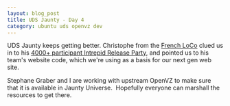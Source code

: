 ```yaml
--- 
layout: blog_post
title: UDS Jaunty - Day 4
category: ubuntu uds openvz dev
---
```

UDS Jaunty keeps getting better.  Christophe from the <a href="http://www.ubuntu-fr.org" target="_blank">French LoCo</a> clued us in to his <a href="http://fridge.ubuntu.com/node/1759" target="_blank">4000+ participant Intrepid Release Party</a>, and pointed us to his team's website code, which we're using as a basis for our next gen web site.

Stephane Graber and I are working with upstream OpenVZ to make sure that it is available in Jaunty Universe.  Hopefully everyone can marshall the resources to get there.
